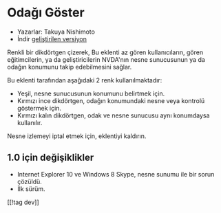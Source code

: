 # Odağı Göster #

* Yazarlar: Takuya Nishimoto
* İndir [geliştirilen versiyon][1]

Renkli bir dikdörtgen çizerek, Bu eklenti az gören kullanıcıların, gören
eğitimcilerin, ya da geliştiricilerin NVDA'nın nesne sunucusunun ya da
odağın konumunu takip edebilmesini sağlar.

Bu eklenti tarafından aşağıdaki 2 renk kullanılmaktadır:

* Yeşil, nesne sunucusunun konumunu belirtmek için.
* Kırmızı ince dikdörtgen, odağın konumundaki nesne veya kontrolü göstermek
  için.
* Kırmızı kalın dikdörtgen, odak ve nesne sunucusu aynı konumdaysa
  kullanılır.

Nesne izlemeyi iptal etmek için, eklentiyi kaldırın.

## 1.0 için değişiklikler ##

* Internet Explorer 10 ve Windows 8 Skype, nesne sunumu ile bir sorun
  çözüldü.
* İlk sürüm.

[[!tag dev]]

[1]: http://addons.nvda-project.org/files/get.php?file=fh-dev
